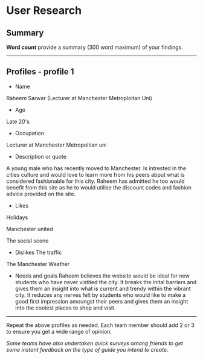 # User Research

## Summary

**Word count** provide a summary (300 word maximum) of your findings.

---

## Profiles - profile 1

- Name

Raheem Sarwar (Lecturer at Manchester Metroploitan Uni) 

- Age 

Late 20's 

- Occupation

Lecturer at Manchester Metropoltian uni


- Description or quote

A young male who has recently moved to Manchester. Is intrested in the cities culture and would love to learn more from his peers abput what is considered fashionable for this city. Raheem has admitted he too would benefit from this site as he to would utilise the discount codes and fashion advice provided on the site. 

- Likes

Holidays

Manchester united 

The social scene 

- Dislikes
The traffic 

The Manchester Weather 


- Needs and goals
Raheem believes the website would be ideal for new students who have never vistited the city. It breaks the inital barriers and gives them an insight into what is current and trendy within the vibrant city. It reduces any nerves felt by students who would like to make a good first impression amoungst their peers and gives them an insight into the coolest places to shop and visit. 
---

<!--This can be deleted prior to submission -->

Repeat the above profiles as needed. Each team member should add 2 or 3 to ensure you get a wide range of opinion.

_Some teams have also undertaken quick surveys among friends to get some instant feedback on the type of guide you intend to create_.

